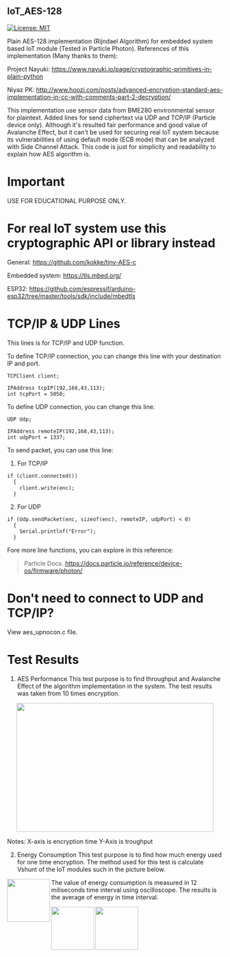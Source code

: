 ## IoT_AES-128
[![License: MIT](https://img.shields.io/badge/License-MIT-yellow.svg)](https://opensource.org/licenses/MIT)

Plain AES-128 implementation (Rijndael Algorithm) for embedded system based IoT module (Tested in Particle Photon).
References of this implementation (Many thanks to them):

Project Nayuki: https://www.nayuki.io/page/cryptographic-primitives-in-plain-python

Niyaz PK: http://www.hoozi.com/posts/advanced-encryption-standard-aes-implementation-in-cc-with-comments-part-2-decryption/

This implementation use sensor data from BME280 environmental sensor for plaintext. Added lines for send ciphertext via UDP and TCP/IP (Particle device only). Although it's resulted fair performance and good value of Avalanche Effect, but it can't be used for securing real IoT system because its vulnerabilities of using default mode (ECB mode) that can be analyzed with Side Channel Attack. This code is just for simplicity and readability to explain how AES algorithm is.

# Important
USE FOR EDUCATIONAL PURPOSE ONLY.

# For real IoT system use this cryptographic API or library instead

General: https://github.com/kokke/tiny-AES-c

Embedded system: https://tls.mbed.org/

ESP32: https://github.com/espressif/arduino-esp32/tree/master/tools/sdk/include/mbedtls


# TCP/IP & UDP Lines
This lines is for TCP/IP and UDP function.

To define TCP/IP connection, you can change this line with your destination IP and port.
```
TCPClient client;

IPAddress tcpIP(192,168,43,113);
int tcpPort = 5050;
```

To define UDP connection, you can change this line.
```
UDP Udp;

IPAddress remoteIP(192,168,43,113);
int udpPort = 1337;
```

To send packet, you can use this line:
1. For TCP/IP
```
if (client.connected())
  {
    client.write(enc);
  }
```

2. For UDP
```
if (Udp.sendPacket(enc, sizeof(enc), remoteIP, udpPort) < 0)
  {
    Serial.printlnf("Error");
  }
```

Fore more line functions, you can explore in this reference: 
>Particle Docs.
>https://docs.particle.io/reference/device-os/firmware/photon/

# Don't need to connect to UDP and TCP/IP?
View aes_upnocon.c file.

# Test Results
1. AES Performance
  This test purpose is to find throughput and Avalanche Effect of the algorithm implementation in the system. The test results was taken from 10 times encryption.
  <p align="center">
  <img width="460" height="300" src="https://i.postimg.cc/C15gMP9v/Screenshot-from-2021-02-22-09-48-02.png">
  </p>
  Notes:
  X-axis is encryption time
  Y-Axis is troughput

2. Energy Consumption
  This test purpose is to find how much energy used for one time encryption. The method used for this test is calculate Vshunt of the IoT modules such in the picture below.
  <p>
  <img align="left" width="100" height="100" src="https://postimg.cc/n9ZWthQh">
  <p>

  The value of energy consumption is measured in 12 miliseconds time interval using oscilloscope. The results is the average of energy in time interval.
  <p>
  <img align="left" width="100" height="100" src="https://postimg.cc/bZygqqfV">
  </P>
  <p>
  <img align="left" width="100" height="100" src="https://postimg.cc/TLr2132D">
  </P>
